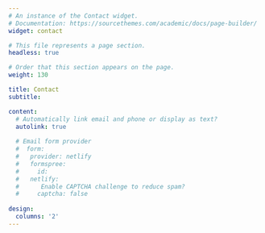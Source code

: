 ```yaml
---
# An instance of the Contact widget.
# Documentation: https://sourcethemes.com/academic/docs/page-builder/
widget: contact

# This file represents a page section.
headless: true

# Order that this section appears on the page.
weight: 130

title: Contact
subtitle:

content:
  # Automatically link email and phone or display as text?
  autolink: true
  
  # Email form provider
  #  form:
  #   provider: netlify
  #   formspree:
  #     id:
  #   netlify:
  #      Enable CAPTCHA challenge to reduce spam?
  #     captcha: false
  
design:
  columns: '2'
---
```

